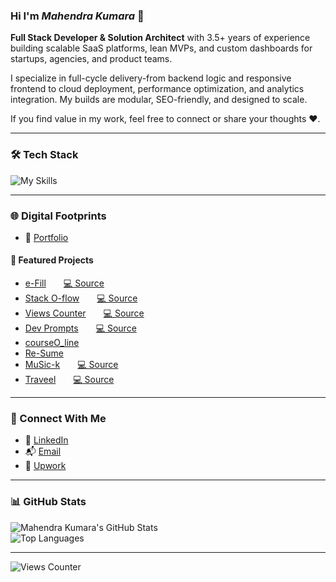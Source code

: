 ### Hi I'm *Mahendra Kumara* 👋

**Full Stack Developer & Solution Architect** with 3.5+ years of experience building scalable SaaS platforms, lean MVPs, and custom dashboards for startups, agencies, and product teams.

I specialize in full-cycle delivery-from backend logic and responsive frontend to cloud deployment, performance optimization, and analytics integration. My builds are modular, SEO-friendly, and designed to scale.

If you find value in my work, feel free to connect or share your thoughts ♥.

---

### 🛠 Tech Stack
![My Skills](https://skillicons.dev/icons?i=react,nextjs,tailwind,bootstrap,vite,redux,django,nodejs,js,py,html,css,postgres,mysql,redis,supabase,firebase,mongodb,aws,azure,gcp,vercel,nginx,linux,ubuntu,redhat,windows,bash,powershell,postman,vscode,wordpress,figma,ps)

---

### 🌐 Digital Footprints
- 📁 [Portfolio](https://kumara2mahe.vercel.app)

#### 🚀 Featured Projects
- [e-Fill](https://e-fill-by-kumara.web.app)  [💻 Source](https://github.com/Kumara2mahe/e-Fill)  
- [Stack O-flow](https://stack-o-flow.vercel.app)  [💻 Source](https://github.com/Kumara2mahe/Stack-O-flow)  
- [Views Counter](https://views-counter.vercel.app)  [💻 Source](https://github.com/Kumara2mahe/Views-Counter)  
- [Dev Prompts](https://devprompts-nextjs.vercel.app)  [💻 Source](https://github.com/Kumara2mahe/Dev-Prompts)  
- [courseO_line](https://github.com/Kumara2mahe/courseO_line)  
- [Re-Sume](https://github.com/Kumara2mahe/ReSume)  
- [MuSic-k](https://music-k-by-kumara.web.app)  [💻 Source](https://github.com/Kumara2mahe/MuSic-k)  
- [Traveel](https://traveel-by-kumara.web.app)  [💻 Source](https://github.com/Kumara2mahe/Traveel)

---

### 🤝 Connect With Me
- 💼 [LinkedIn](https://www.linkedin.com/in/kumara2mahe)  
- 📬 [Email](mailto:mahendrakumara268@gmail.com)
- 💬 [Upwork](https://www.upwork.com/freelancers/kumara2mahe)

---

### 📊 GitHub Stats
![Mahendra Kumara's GitHub Stats](https://github-readme-stats.vercel.app/api?username=Kumara2mahe&hide=contribs,prs&show=prs_merged_percentage&show_icons=true&rank_icon=percentile&hide_border=true)  
![Top Languages](https://github-readme-stats.vercel.app/api/top-langs/?username=Kumara2mahe&hide=procfile&layout=compact&hide_border=true)

---

![Views Counter](https://views-counter.vercel.app/badge?pageId=Kumara2mahe%2FKumara2mahe&leftColor=c0c0c0&rightColor=0080ff&type=total&label=Visitors&style=upper)
